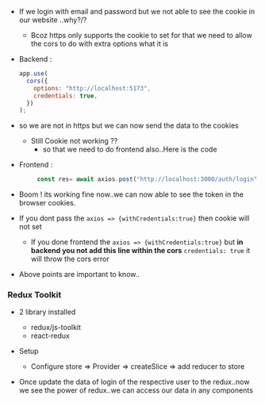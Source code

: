 - If we login with email and password but we not able to see the cookie in our website ..why?/?
  - Bcoz https only supports the cookie to set for that we need to allow the cors to do with extra options what it is
- Backend :

  ```javascript
  app.use(
    cors({
      options: "http://localhost:5173",
      credentials: true,
    })
  );
  ```

- so we are not in https but we can now send the data to the cookies
  - Still Cookie not working ??
    - so that we need to do frontend also..Here is the code
- Frontend :

  ```javascript
       const res= await axios.post("http://localhost:3000/auth/login",formData,withCredentials:true);

  ```

- Boom ! its working fine now..we can now able to see the token in the browser cookies.
- If you dont pass the `axios => {withCredentials:true}` then cookie will not set
  - If you done frontend the `axios => {withCredentials:true}` but **in backend you not add this line within the cors** `credentials: true` it will throw the cors error
- Above points are important to know..
  

### Redux Toolkit 
- 2 library installed 
  - redux/js-toolkit
  - react-redux
- Setup 
  - Configure store => Provider => createSlice => add reducer to store  


- Once update the data of login of the respective user to the redux..now we see the power of redux..we can access our data in any components